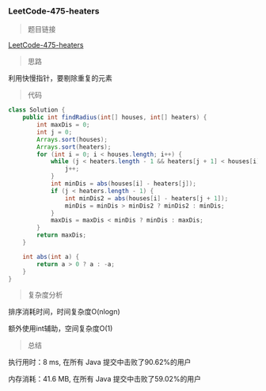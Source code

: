 ### LeetCode-475-heaters

> 题目链接

[LeetCode-475-heaters](https://leetcode-cn.com/problems/heaters/)

> 思路

利用快慢指针，要剔除重复的元素

> 代码

```java
class Solution {
    public int findRadius(int[] houses, int[] heaters) {
        int maxDis = 0;
        int j = 0;
        Arrays.sort(houses);
        Arrays.sort(heaters);
        for (int i = 0; i < houses.length; i++) {
            while (j < heaters.length - 1 && heaters[j + 1] < houses[i]) {
                j++;
            }
            int minDis = abs(houses[i] - heaters[j]);
            if (j < heaters.length - 1) {
                int minDis2 = abs(houses[i] - heaters[j + 1]);
                minDis = minDis > minDis2 ? minDis2 : minDis;
            }
            maxDis = maxDis < minDis ? minDis : maxDis;
        }
        return maxDis;
    }

    int abs(int a) {
        return a > 0 ? a : -a;
    }
}
```

> 复杂度分析

排序消耗时间，时间复杂度O(nlogn)

额外使用int辅助，空间复杂度O(1)

> 总结

执行用时：8 ms, 在所有 Java 提交中击败了90.62%的用户

内存消耗：41.6 MB, 在所有 Java 提交中击败了59.02%的用户
